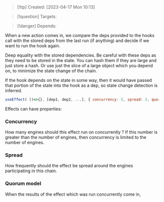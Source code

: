
>[!tip] Created: [2023-04-17 Mon 10:13]

>[!question] Targets: 

>[!danger] Depends: 

When a new action comes in, we compare the deps provided to the hooks call with the stored deps from the last run (if anything) and decide if we want to run the hook again.

Deep equality with the stored dependencies.  Be careful with these deps as they need to be stored in the state.  You can hash them if they are large and just store a hash.  Or use just the slice of a large object which you depend on, to minimize the state change of the chain.

If the hook depends on the state in some way, then it would have passed that portion of the state into the hook as a dep, so state change detection is inferred.

```js
useEffect( ()=>{}, [dep1, dep2, ...], { concurrency: 5, spread: 3, quorum: 'MAJORITY', timeout: 50000 })
```

Effects can have properties:
### Concurrency
How many engines should this effect run on concurrently ?  If this number is greater than the number of engines, then concurrency is limited to the number of engines.

### Spread
How frequently should the effect be spread around the engines participating in this chain.

### Quorum model
When the results of the effect which was run concurrently come in, 